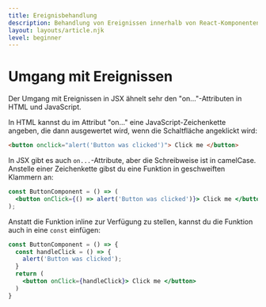 ```yaml
---
title: Ereignisbehandlung
description: Behandlung von Ereignissen innerhalb von React-Komponenten
layout: layouts/article.njk
level: beginner
---
```


# Umgang mit Ereignissen

Der Umgang mit Ereignissen in JSX ähnelt sehr den "on..."-Attributen in HTML und JavaScript.

In HTML kannst du im Attribut "on..." eine JavaScript-Zeichenkette angeben, die dann ausgewertet wird, wenn die Schaltfläche angeklickt wird:

```html
<button onclick="alert('Button was clicked')"> Click me </button>
```

In JSX gibt es auch `on...`-Attribute, aber die Schreibweise ist in camelCase. 
Anstelle einer Zeichenkette gibst du eine Funktion in geschweiften Klammern an:

```jsx
const ButtonComponent = () => (
  <button onClick={() => alert('Button was clicked')}> Click me </button>
);
```

Anstatt die Funktion inline zur Verfügung zu stellen, kannst du die Funktion auch in eine `const` einfügen:

```jsx
const ButtonComponent = () => {
  const handleClick = () => {
    alert('Button was clicked');
  }
  return (
    <button onClick={handleClick}> Click me </button>
  )
}
```
